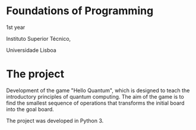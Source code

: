 # Foundations of Programming

1st year

Instituto Superior Técnico,

Universidade Lisboa

# The project

Development of the game "Hello Quantum", which is designed to teach the introductory principles of quantum computing. The aim of the game is to find the smallest sequence of operations that transforms the initial board into the goal board.

The project was developed in Python 3.
